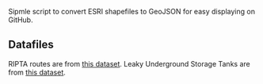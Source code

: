 Sipmle script to convert ESRI shapefiles to GeoJSON for easy displaying
on GitHub.

## Datafiles
RIPTA routes are from [this dataset](http://www.rigis.org/data/RIPTAroutes).
Leaky Underground Storage Tanks are from [this dataset](http://www.rigis.org/data/LUSTs).
